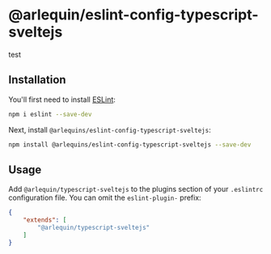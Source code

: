 # @arlequin/eslint-config-typescript-sveltejs

test

## Installation

You'll first need to install [ESLint](https://eslint.org/):

```sh
npm i eslint --save-dev
```

Next, install `@arlequins/eslint-config-typescript-sveltejs`:

```sh
npm install @arlequins/eslint-config-typescript-sveltejs --save-dev
```

## Usage

Add `@arlequin/typescript-sveltejs` to the plugins section of your `.eslintrc` configuration file. You can omit the `eslint-plugin-` prefix:

```json
{
    "extends": [
        "@arlequin/typescript-sveltejs"
    ]
}
```



